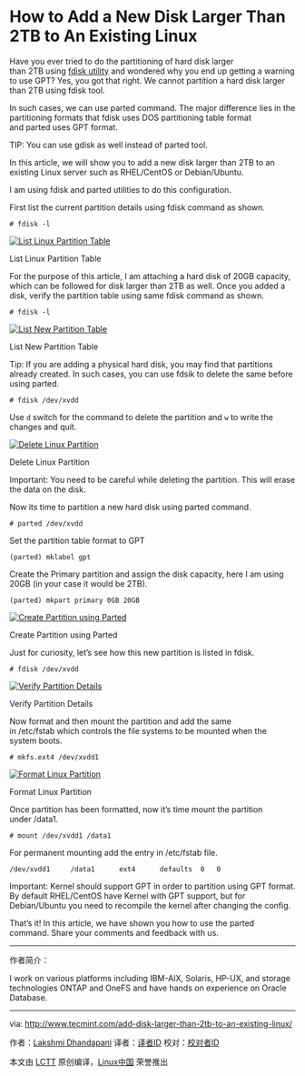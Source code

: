 How to Add a New Disk Larger Than 2TB to An Existing Linux
============================================================


Have you ever tried to do the partitioning of hard disk larger than 2TB using [fdisk utility][1] and wondered why you end up getting a warning to use GPT? Yes, you got that right. We cannot partition a hard disk larger than 2TB using fdisk tool.

In such cases, we can use parted command. The major difference lies in the partitioning formats that fdisk uses DOS partitioning table format and parted uses GPT format.

TIP: You can use gdisk as well instead of parted tool.

In this article, we will show you to add a new disk larger than 2TB to an existing Linux server such as RHEL/CentOS or Debian/Ubuntu.

I am using fdisk and parted utilities to do this configuration.

First list the current partition details using fdisk command as shown.

```
# fdisk -l
```
[
 ![List Linux Partition Table](http://www.tecmint.com/wp-content/uploads/2017/04/List-Linux-Partition-Table.png) 
][2]

List Linux Partition Table

For the purpose of this article, I am attaching a hard disk of 20GB capacity, which can be followed for disk larger than 2TB as well. Once you added a disk, verify the partition table using same fdisk command as shown.

```
# fdisk -l
```
[
 ![List New Partition Table](http://www.tecmint.com/wp-content/uploads/2017/04/List-New-Partition-Table.png) 
][3]

List New Partition Table

Tip: If you are adding a physical hard disk, you may find that partitions already created. In such cases, you can use fdsik to delete the same before using parted.

```
# fdisk /dev/xvdd
```

Use `d` switch for the command to delete the partition and `w` to write the changes and quit.

[
 ![Delete Linux Partition](http://www.tecmint.com/wp-content/uploads/2017/04/Delete-Linux-Partition.png) 
][4]

Delete Linux Partition

Important: You need to be careful while deleting the partition. This will erase the data on the disk.

Now its time to partition a new hard disk using parted command.

```
# parted /dev/xvdd
```

Set the partition table format to GPT

```
(parted) mklabel gpt
```

Create the Primary partition and assign the disk capacity, here I am using 20GB (in your case it would be 2TB).

```
(parted) mkpart primary 0GB 20GB
```
[
 ![Create Partition using Parted](http://www.tecmint.com/wp-content/uploads/2017/04/Create-Partition-using-Parted.png) 
][5]

Create Partition using Parted

Just for curiosity, let’s see how this new partition is listed in fdisk.

```
# fdisk /dev/xvdd
```
[
 ![Verify Partition Details](http://www.tecmint.com/wp-content/uploads/2017/04/Verify-Partition-Details.png) 
][6]

Verify Partition Details

Now format and then mount the partition and add the same in /etc/fstab which controls the file systems to be mounted when the system boots.

```
# mkfs.ext4 /dev/xvdd1
```
[
 ![Format Linux Partition](http://www.tecmint.com/wp-content/uploads/2017/04/Format-Linux-Partition.png) 
][7]

Format Linux Partition

Once partition has been formatted, now it’s time mount the partition under /data1.

```
# mount /dev/xvdd1 /data1
```

For permanent mounting add the entry in /etc/fstab file.

```
/dev/xvdd1     /data1      ext4      defaults  0   0
```

Important: Kernel should support GPT in order to partition using GPT format. By default RHEL/CentOS have Kernel with GPT support, but for Debian/Ubuntu you need to recompile the kernel after changing the config.

That’s it! In this article, we have shown you how to use the parted command. Share your comments and feedback with us.

--------------------------------------------------------------------------------

作者简介：

I work on various platforms including IBM-AIX, Solaris, HP-UX, and storage technologies ONTAP and OneFS and have hands on experience on Oracle Database.

-----------------------

via: http://www.tecmint.com/add-disk-larger-than-2tb-to-an-existing-linux/

作者：[Lakshmi Dhandapani][a]
译者：[译者ID](https://github.com/译者ID)
校对：[校对者ID](https://github.com/校对者ID)

本文由 [LCTT](https://github.com/LCTT/TranslateProject) 原创编译，[Linux中国](https://linux.cn/) 荣誉推出

[a]:http://www.tecmint.com/author/lakshmi/

[1]:http://www.tecmint.com/fdisk-commands-to-manage-linux-disk-partitions/
[2]:http://www.tecmint.com/wp-content/uploads/2017/04/List-Linux-Partition-Table.png
[3]:http://www.tecmint.com/wp-content/uploads/2017/04/List-New-Partition-Table.png
[4]:http://www.tecmint.com/wp-content/uploads/2017/04/Delete-Linux-Partition.png
[5]:http://www.tecmint.com/wp-content/uploads/2017/04/Create-Partition-using-Parted.png
[6]:http://www.tecmint.com/wp-content/uploads/2017/04/Verify-Partition-Details.png
[7]:http://www.tecmint.com/wp-content/uploads/2017/04/Format-Linux-Partition.png
[8]:http://www.tecmint.com/author/lakshmi/
[9]:http://www.tecmint.com/10-useful-free-linux-ebooks-for-newbies-and-administrators/
[10]:http://www.tecmint.com/free-linux-shell-scripting-books/
